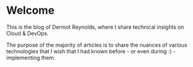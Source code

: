 # Welcome

This is the blog of Dermot Reynolds, where I share technical insights on Cloud & DevOps.

The purpose of the majority of articles is to share the nuances of various technologies that I wish that I had known before - or even during :) - implementing them.



